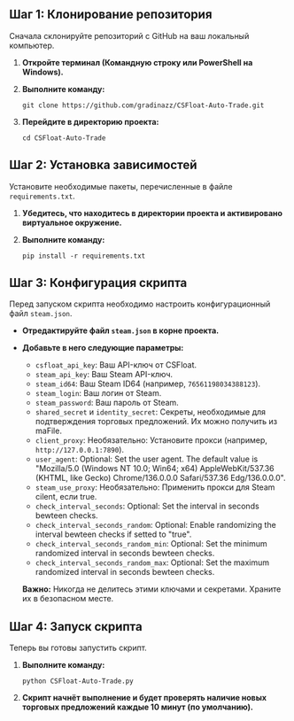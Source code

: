 
## Шаг 1: Клонирование репозитория

Сначала склонируйте репозиторий с GitHub на ваш локальный компьютер.

1.  **Откройте терминал (Командную строку или PowerShell на Windows).**
    
2.  **Выполните команду:**
       
    `git clone https://github.com/gradinazz/CSFloat-Auto-Trade.git` 
            
3.  **Перейдите в директорию проекта:**
           
    `cd CSFloat-Auto-Trade` 
      

## Шаг 2: Установка зависимостей

Установите необходимые пакеты, перечисленные в файле `requirements.txt`.

1.  **Убедитесь, что находитесь в директории проекта и активировано виртуальное окружение.**
    
2.  **Выполните команду:**
      
    `pip install -r requirements.txt` 
      

## Шаг 3: Конфигурация скрипта

Перед запуском скрипта необходимо настроить конфигурационный файл `steam.json`.

 -  **Отредактируйте файл `steam.json` в корне проекта.**
    
 -  **Добавьте в него следующие параметры:**
            
    -   `csfloat_api_key`: Ваш API-ключ от CSFloat.
    -   `steam_api_key`: Ваш Steam API-ключ.
    -   `steam_id64`: Ваш Steam ID64 (например, `76561198034388123`).
    -   `steam_login`: Ваш логин от Steam.
    -   `steam_password`: Ваш пароль от Steam.
    -   `shared_secret` и `identity_secret`: Секреты, необходимые для подтверждения торговых предложений. Их можно получить из maFile.
    -   `client_proxy`: Необязательно: Установите прокси (например, `http://127.0.0.1:7890`).
    -   `user_agent`: Optional: Set the user agent. The default value is "Mozilla/5.0 (Windows NT 10.0; Win64; x64) AppleWebKit/537.36 (KHTML, like Gecko) Chrome/136.0.0.0 Safari/537.36 Edg/136.0.0.0".
    -   `steam_use_proxy`: Необязательно: Применить прокси для Steam cilent, если true.
    -   `check_interval_seconds`: Optional: Set the interval in seconds bewteen checks.
    -   `check_interval_seconds_random`: Optional: Enable randomizing the interval bewteen checks if setted to "true".
    -   `check_interval_seconds_random_min`: Optional: Set the minimum randomized interval in seconds bewteen checks.
    -   `check_interval_seconds_random_max`: Optional: Set the maximum randomized interval in seconds bewteen checks.
    
    **Важно:** Никогда не делитесь этими ключами и секретами. Храните их в безопасном месте.
    

## Шаг 4: Запуск скрипта

Теперь вы готовы запустить скрипт.
    
1.  **Выполните команду:**
      
    `python CSFloat-Auto-Trade.py` 
      
2.  **Скрипт начнёт выполнение и будет проверять наличие новых торговых предложений каждые 10 минут (по умолчанию).**
    
